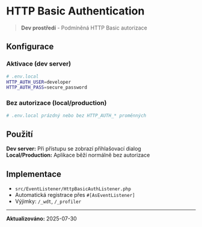 # HTTP Basic Authentication

> **Dev prostředí** - Podmíněná HTTP Basic autorizace

## Konfigurace

### Aktivace (dev server)
```bash
# .env.local
HTTP_AUTH_USER=developer
HTTP_AUTH_PASS=secure_password
```

### Bez autorizace (local/production)
```bash
# .env.local prázdný nebo bez HTTP_AUTH_* proměnných
```

## Použití

**Dev server:** Při přístupu se zobrazí přihlašovací dialog  
**Local/Production:** Aplikace běží normálně bez autorizace

## Implementace

- `src/EventListener/HttpBasicAuthListener.php`
- Automatická registrace přes `#[AsEventListener]`
- Výjimky: `/_wdt`, `/_profiler`

---

**Aktualizováno:** 2025-07-30